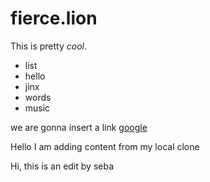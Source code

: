 # fierce.lion

This is pretty *cool*.

 - list
 - hello
 - jinx
 - words
 - music

we are gonna insert a link [google](www.google.com)

Hello I am adding content from my local clone

Hi, this is an edit by seba
